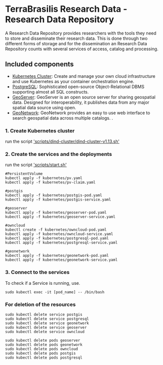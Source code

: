 # TerraBrasilis Research Data - Research Data Repository
A Research Data Repository provides researchers with the tools they need to store and disseminate their research data. This is done through two different forms of storage and for the dissemination an Research Data Repository counts with several services of access, catalog and processing. 

## Included components

* [Kubernetes Cluster](): Create and manage your own cloud infrastructure and use Kubernetes as your container orchestration engine.
* [PostgreSQL](): Sophisticated open-source Object-Relational DBMS supporting almost all SQL constructs.
* [GeoServer](): GeoServer is an open source server for sharing geospatial data. Designed for interoperability, it publishes data from any major spatial data source using open.
* [GeoNetwork](): GeoNetwork provides an easy to use web interface to search geospatial data across multiple catalogs. .

### 1. Create Kubernetes cluster

run the script ['scripts/dind-cluster/dind-cluster-v1.13.sh'](scripts/dind-cluster/dind-cluster-v1.13.sh)


### 2. Create the services and the deployments

run the script ['scripts/start.sh'](scripts/start.sh)

```shell
#PersistentVolume
kubectl apply -f kubernetes/pv.yaml
kubectl apply -f kubernetes/pv-claim.yaml

#postgis
kubectl apply -f kubernetes/postgis-pod.yaml
kubectl apply -f kubernetes/postgis-service.yaml

#geoserver
kubectl apply -f kubernetes/geoserver-pod.yaml
kubectl apply -f kubernetes/geoserver-service.yaml

#owncloud
kubectl create -f kubernetes/owncloud-pod.yaml
kubectl apply -f kubernetes/owncloud-service.yaml
kubectl apply -f kubernetes/postgresql-pod.yaml
kubectl apply -f kubernetes/postgresql-service.yaml

#geonetwork
kubectl apply -f kubernetes/geonetwork-pod.yaml
kubectl apply -f kubernetes/geonetwork-service.yaml
```

### 3. Connect to the services

To check if a Service is running, use.
```shell
sudo kubectl exec -it [pod_name] -- /bin/bash
```

### For deletion of the resources

```shell
sudo kubectl delete service postgis 
sudo kubectl delete service postgresql 
sudo kubectl delete service geonetwork
sudo kubectl delete service geoserver 
sudo kubectl delete service owncloud 

sudo kubectl delete pods geoserver
sudo kubectl delete pods geonetwork
sudo kubectl delete pods owncloud
sudo kubectl delete pods postgis
sudo kubectl delete pods postgresql
```
